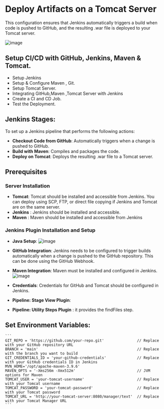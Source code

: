 # Deploy Artifacts on a Tomcat Server
This configuration ensures that Jenkins automatically triggers a build when code is pushed to GitHub, and the resulting .war file is deployed to your Tomcat server.

![image](https://github.com/user-attachments/assets/0cfc0b54-673b-4c4f-b885-f108723f0e7b)

## Setup CI/CD with GitHub, Jenkins, Maven & Tomcat.
- Setup Jenkins
- Setup & Configure Maven , Git.
- Setup Tomcat Server.
- Integrating GitHub,Maven ,Tomcat Server with Jenkins
- Create a CI and CD Job.
- Test the Deployment.

## Jenkins Stages:
To set up a Jenkins pipeline that performs the following actions:
- **Checkout Code from GitHub**: Automatically triggers when a change is pushed to GitHub.
- **Build with Maven**: Compiles and packages the code.
- **Deploy on Tomcat**: Deploys the resulting .war file to a Tomcat server.

## Prerequisites

### Server Installation
- **Tomcat**: Tomcat should be installed and accessible from Jenkins. You can deploy using SCP, FTP, or direct file copying if Jenkins and Tomcat are on the same server.
- **Jenkins** : Jenkins should be installed and accessible.
- **Maven** : Maven should be installed and accessible from Jenkins

### Jenkins Plugin Installation and Setup
- **Java Setup**: 
![image](https://github.com/user-attachments/assets/9bda1c58-ef34-4442-a4b3-92596e846d4c)

- **GitHub Integration**: Jenkins needs to be configured to trigger builds automatically when a change is pushed to the GitHub repository. This can be done using the GitHub Webhook.
- **Maven Integration**: Maven must be installed and configured in Jenkins.
  ![image](https://github.com/user-attachments/assets/fa6666fc-da5c-44b8-b9ef-d832035ec21b)

- **Credentials**: Credentials for GitHub and Tomcat should be configured in Jenkins.
- **Pipeline: Stage View Plugin**: 
- **Pipeline: Utility Steps Plugin** : it provides the findFiles step.

## Set Environment Variables:

    ```
    GIT_REPO = 'https://github.com/your-repo.git'               // Replace with your GitHub repository URL
    BRANCH = 'main'                                             // Replace with the branch you want to build
    GIT_CREDENTIALS_ID = 'your-github-credentials'              // Replace with your GitHub credentials ID in Jenkins
    MVN_HOME='/opt/apache-maven-3.9.6'
    MAVEN_OPTS = '-Xms256m -Xmx512m'                            // JVM options for Maven
    TOMCAT_USER = 'your-tomcat-username'                        // Replace with your Tomcat username
    TOMCAT_PASSWORD = 'your-tomcat-password'                    // Replace with your Tomcat password
    TOMCAT_URL = 'http://your-tomcat-server:8080/manager/text'  // Replace with your Tomcat Manager URL
    ```

